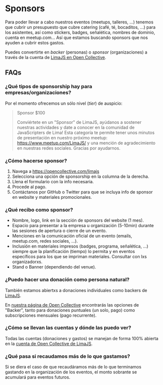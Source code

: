 # Sponsors

Para poder llevar a cabo nuestros eventos (meetups, talleres, ...) tenemos que
cubrir un presupuesto que cubre catering (café, té, bocaditos, ...) para los
asistentes, así como stickers, badges, señalética, nombres de dominio, cuenta en
meetup.com... Así que estamos buscando sponsors que nos ayuden a cubrir estos
gastos.

Puedes convertirte en _backer_ (personas) o _sponsor_ (organizaciones) a través
de la cuenta de [LimaJS en Open Collective](https://opencollective.com/limajs).

## FAQs

### ¿Qué tipos de sponsorship hay para empresas/organizaciones?

Por el momento ofrecemos un sólo nivel (_tier_) de auspicio:

> Sponsor
> $100
>
> Conviértete en un "Sponsor" de LimaJS, ayúdanos a sostener nuestras
> actividades y date a conocer en la comunidad de JavaScripters de Lima! Esta
> categoría te permite tener unos minutos de presentación en nuestro próximo
> meetup: https://www.meetup.com/LimaJS/ y una mención de agradecimiento en
> nuestras redes sociales. Gracias por ayudarnos.

### ¿Cómo hacerse sponsor?

1. Navega a https://opencollective.com/limajs
2. Selecciona una opción de sponsorship en la columna de la derecha.
3. Llena el formulario con la info necesaria.
4. Procede al pago.
5. Contáctanos por GitHub o Twitter para que se incluya info de sponsor en
   website y materiales promocionales.

### ¿Qué recibo como sponsor?

* Nombre, logo, link en la sección de sponsors del website (1 mes).
* Espacio para presentar a la empresa u organización (5-10min) durante las
  sesiones de apertura o cierre de un evento.
* Menciones en la comunicación oficial de un evento (emails, meetup.com, redes
  sociales, ...).
* Inclusión en materiales impresos (badges, programa, señalética, ...) siempre
  que la planificación (tiempo) lo permita y en eventos específicos para los que
  se impriman materiales. Consultar con lxs organizadorxs.
* Stand o Banner (dependiendo del venue).

### ¿Puedo hacer una donación como persona natural?

También estamos abiertxs a donaciones individuales como backers de
[LimaJS](https://limajs.org/).

En [nuestra página de Open Collective](https://opencollective.com/limajs)
encontrarás las opciones de "Backer", tanto para donaciones puntuales (un solo,
pago) como subscripciones mensuales (pago recurrente).

### ¿Cómo se llevan las cuentas y dónde las puedo ver?

Todas las cuentas (donaciones y gastos) se manejan de forma 100% abierta en
la [cuenta de Open Collective de LimaJS](https://opencollective.com/limajs).

### ¿Qué pasa si recaudamos más de lo que gastamos?

Si se diera el caso de que recaudáramos más de lo que terminamos gastando en la
organización de los eventos, el monto sobrante se acumulará para eventos
futuros.
